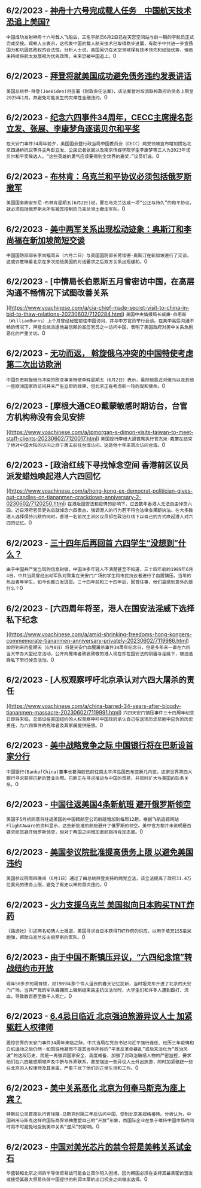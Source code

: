 
  ## 6/2/2023 - [神舟十六号完成载人任务　中国航天技术恐追上美国?](https://www.voachinese.com/a/china-launches-shenzhou-16-mission/7120934.html)
 ```中国成功发射神舟十六号载人飞船后，三名宇航员6月2日已在天宫空间站与前一期的宇航员正式完成交接。观察人士表示，这代表中国的载人航天技术已取得稳步进展，有助于中共进一步宣扬国力和巩固其政权的合法性。分析人士说，美国虽仍在太空领域保有技术领先和经验优势，但若未持续将航太发展视为优先政策，未来恐被中国追上。```0
  ## 6/2/2023 - [拜登将就美国成功避免债务违约发表讲话](https://www.voachinese.com/a/biden-to-deliver-remarks-on-us-avoiding-default-20230602/7120899.html)
 ```美国总统乔·拜登(JoeBiden)将签署《财政责任法案》，该法案暂时取消联邦政府的债务上限至2025年1月，并避免可能发生的灾难性金融违约。```0
  ## 6/2/2023 - [纪念六四事件34周年，CECC主席提名彭立发、张展、李康梦角逐诺贝尔和平奖](https://www.voachinese.com/a/us-cecc-china-tiananmen-34th-anniversary-20230602/7120834.html)
 ```在天安门事件34周年前夕，美国国会暨行政当局中国委员会（CECC）两党领袖宣布增加提名北京四通桥抗议事件主角彭立发、公民记者张展以及南京传媒学院学生李康梦等三人为2023年诺贝尔和平奖候选人。“这些英雄的勇气应该要得到全世界的嘉奖，”议员们说。```0
  ## 6/2/2023 - [布林肯：乌克兰和平协议必须包括俄罗斯撤军](https://www.voachinese.com/a/blinken-says-peace-deal-in-ukraine-must-include-russia-s-withdrawal-20230602/7120812.html)
 ```美国国务卿安东尼·布林肯星期五(6月2日)说，要在乌克兰达成一项“公正与持久”的和平协议，就必须包括俄罗斯从所有被其控制的乌克兰领土撤走军队。```0
  ## 6/2/2023 - [美中两军关系出现松动迹象：奥斯汀和李尚福在新加坡简短交谈](https://www.voachinese.com/a/us-chinese-defense-officials-talk-at-key-summit-20230602/7120243.html)
 ```中国国防部部长李尚福周五（六月二日）与美国国防部长劳埃德·奥斯汀在新加坡进行了交谈，这或许意味着北京在多次拒绝美国的对话要求之后双方关系出现缓和。```0
  ## 6/2/2023 - [中情局长伯恩斯五月曾密访中国，在高层沟通不畅情况下试图改善关系

 ](https://www.voachinese.com/a/cia-chief-made-secret-visit-to-china-in-bid-to-thaw-relations-20230602/7120284.html)
 ```美国中央情报局长威廉·伯恩斯（WilliamBurns）上个月曾经秘密前往中国访问，并与中方官员举行会谈。在美中高层沟通不畅的情况下，拜登总统派遣他最信赖的高层官员之一访问中国，表明了美国政府对美中关系急剧恶化的严重关切。```0
  ## 6/2/2023 - [无功而返， 斡旋俄乌冲突的中国特使考虑第二次出访欧洲](https://www.voachinese.com/a/china-weighs-next-ukraine-peace-mission-after-first-yields-little-progress-20230602/7120028.html)
 ```中国负责斡旋俄乌冲突的欧亚事务特使李辉星期五（6月2日）表示，虽然他最近对俄乌以及其他一些欧洲国家的访问并未产生立即的效果，但北京正在考虑新一轮的促和使命。```0
  ## 6/2/2023 - [摩根大通CEO戴蒙敏感时期访台，台官方机构称没有会见安排



](https://www.voachinese.com/a/jpmorgan-s-dimon-visits-taiwan-to-meet-staff-clients-20230602/7120017.html)
 ```美国投行摩根大通首席执行官杰米·戴蒙在结束了他对中国大陆的访问之后于周五前往台湾访问。这是他十年来首次访问台湾。```0
  ## 6/2/2023 - [政治红线下寻找悼念空间 香港前区议员派发蜡烛唤起港人六四回忆

](https://www.voachinese.com/a/hong-kong-ex-democrat-politician-gives-out-candles-on-tiananmen-crackdown-anniversary-2-0230602/7120250.html)
 ```在港版国安法和疫情的影响下，过去数年香港人无法自由悼念六四。近日港府官员更先后就悼念六四表态，强调港人的行为若不符合法律会果断执法。在大多数港人选择保持沉默的同时，香港一名前民主派区议员却在政治红线下以自己的方式唤起港人对六四的记忆。```0
  ## 6/2/2023 - [三十四年后再回首 六四学生“没想到”什么？](https://www.voachinese.com/a/tiananmen-massacre-student-leaders-recalling-what-surprised-them-20230602/7120197.html)
 ```由于中国共产党当局的信息封锁，中国许多年轻人不清楚甚至不知道，三十四年前的1989年6月4日，中共当局曾经出动军队对聚集在天安门广场的学生和市民抗议者进行了血腥镇压。当年的热血青年学生，如今也都白发斑斑。三十四年前和三十四年后，回首往事，他们最感到意外的是什么？```0
  ## 6/2/2023 - [六四周年将至，港人在国安法淫威下选择私下纪念

](https://www.voachinese.com/a/amid-shrinking-freedoms-hong-kongers-commemorate-tiananmen-anniversary-privately-20230602/7119986.html)
 ```即将到来的星期天（6月4日）将是天安门血腥屠杀事件34周年纪念日，但是多年来一直在六四当天举办大型纪念活动，公开向罹难者致哀致敬的港人现在却在国安法的阴霾与淫威下，被迫选择私下举行悼念活动。```0
  ## 6/2/2023 - [人权观察呼吁北京承认对六四大屠杀的责任

](https://www.voachinese.com/a/china-barred-34-years-after-bloody-tiananmen-massacre-20230602/7119991.html)
 ```六四天安门镇压事件三十四周年纪念日即将来临，总部设在美国纽约的人权观察呼吁中国政府承认自己在这场历史悲剧中应负的历史责任，为六四事件的死难者及其家属提供赔偿。```0
  ## 6/2/2023 - [美中战略竞争之际 中国银行将在巴新设首家分行](https://www.voachinese.com/a/bank-of-china-chairman-visits-papua-new-guinea-amid-sino-us-strategic-rivalry-20230602/7119963.html)
 ```中国银行(BankofChina)董事长葛海蛟已前往南太平洋岛国巴布亚新几内亚，这家世界第四大银行寻求获得巴新的营业执照。巴新正在寻求推进与中国的贸易，并同时扩大与美国的防务关系。```0
  ## 6/2/2023 - [中国往返美国4条新航班 避开俄罗斯领空](https://www.voachinese.com/a/us-china-flights-russia-20230602/7119928.html)
 ```美国于5月初同意将往返美国的中国籍航空公司航班增加到每周12趟，根据飞航追踪网站FlightAware的资料显示，这些新批准的航班避开了俄罗斯的领空。美中官方都并未说明是否要求航班避开俄罗斯领空，但对于两国之间增加直航抱持肯定态度。```0
  ## 6/2/2023 - [美国参议院批准提高债务上限 以避免美国违约](https://www.voachinese.com/a/congress-approves-debt-limit-suspension-averting-default-20230602/7119922.html)
 ```美国参议院周四晚间（6月1日）通过了由总统拜登支持的两党立法，该立法提高了政府31.4万亿美元的债务上限，避免了有史以来的首次违约。```0
  ## 6/2/2023 - [火力支援乌克兰 美国拟向日本购买TNT炸药](https://www.voachinese.com/a/us-seeking-tnt-from-japan-20230602/7119884.html)
 ```《路透社》引述两名知情人士报道，美国寻求自日本获得TNT炸药的供应，以用于填充155毫米炮弹，帮助乌克兰反击俄罗斯的军队。```0
  ## 6/2/2023 - [由于中国不断镇压异议，“六四纪念馆”转战纽约市开放](https://www.voachinese.com/a/as-china-cracks-down-on-dissent-new-york-city-gives-refuge-to-exhibit-remembering-tiananmen-square-20230602/7119847.html)
 ```现年50多岁的周锋锁，对1989年那个令人沮丧的春天记忆犹新，当时坦克车开进了北京的天安门广场。当共产党的军队蜂拥而上强制结束民主抗议活动时，大学生们和许多人遭到殴打、流血，导致数百甚至数千人死亡。```0
  ## 6/2/2023 - [6.4忌日临近 北京强迫旅游异议人士 加紧驱赶人权律师](https://www.voachinese.com/a/beijing-escalates-security-measures-by-driving-away-dissidents-and-rights-lawyers-prior-to-34th-anniversary-of-tiananmen-massacre-20230602/7119401.html)
 ```震惊世界的天安门事件34周年来临之际，中共当局在党总书记习近平强行连任、经历三年疫情和白纸运动之后仍然一如既往地避而不提其当年所称的“平息反革命暴乱”或后来淡化为“政治风波”的这段历史，而是一再强调国家安全，高度戒备，加强了对政治敏感人物的严密监控，要求他们在六四敏感期噤声及中断与外界联系，甚至强迫一些异议人士外出旅游，同时加紧驱赶一些在北京的人权律师及其亲属，严重干扰了他们的正常生活和工作。```0
  ## 6/2/2023 - [美中关系恶化 北京为何奉马斯克为座上宾？](https://www.voachinese.com/a/musk-china-visit-20230601/7119766.html)
 ```特斯拉公司首席执行官埃隆·马斯克时隔三年后访问中国，受到北京高规格接待。分析认为，中国利用马斯克这样的国际商界领袖重塑自己的“开放”形象，而国际企业在急于维持中国市场的同时将不可避免地受到美中关系“逆风”的影响。```0
  ## 6/2/2023 - [中国对美光芯片的禁令将是美韩关系试金石](https://www.voachinese.com/a/china-s-micron-chips-ban-is-litmus-test-for-south-korea-20230601/7119776.html)
 ```华盛顿和北京之间的半导体贸易战可能会让首尔陷入困境，因为韩国必须在支持其最亲密的盟友或接受其最大贸易伙伴中国提供的利润丰厚的出口机会之间做出选择。```0